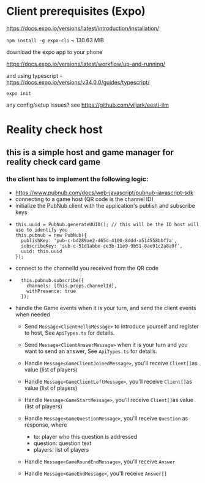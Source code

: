 # Client prerequisites (Expo)
https://docs.expo.io/versions/latest/introduction/installation/

`npm install -g expo-cli` ~ 130.63 MiB

download the expo app to your phone

https://docs.expo.io/versions/latest/workflow/up-and-running/

and using typescript - https://docs.expo.io/versions/v34.0.0/guides/typescript/

`expo init`

any config/setup issues? see https://github.com/viljark/eesti-ilm


# Reality check host

## this is a simple host and game manager for reality check card game

### the client has to implement the following logic:
- https://www.pubnub.com/docs/web-javascript/pubnub-javascript-sdk
- connecting to a game host (QR code is the channel ID)
- initialize the PubNub client with the application's publish and subscribe keys
- ```     
  this.uuid = PubNub.generateUUID(); // this will be the ID host will use to identify you
  this.pubnub = new PubNub({
    publishKey: 'pub-c-bd289ae2-d65d-4100-8ddd-a514558bbf7a',
    subscribeKey: 'sub-c-51d1abbe-ce3b-11e9-9b51-8ae91c2a8a9f',
    uuid: this.uuid
  });
  ```  
- connect to the channelId you received from the QR code
- ```
    this.pubnub.subscribe({
      channels: [this.props.channelId],
      withPresence: true
    });
  ```
- handle the Game events when it is your turn, and send the client events when needed
    - Send `Message<ClientHelloMessage>` to introduce yourself and register to host, See `ApiTypes.ts` for details.
    - Send `Message<ClientAnswerMessage>` when it is your turn and you want to send an answer, See `ApiTypes.ts` for details.
    - Handle `Message<GameClientJoinedMessage>`, you'll receive `Client[]`as value (list of players)
    - Handle `Message<GameClientLeftMessage>`, you'll receive `Client[]`as value (list of players)
    - Handle `Message<GameStartMessage>`, you'll receive `Client[]`as value (list of players)
    - Handle `Message<GameQuestionMessage>`, you'll receive ``Question`` as response, where 
                                                    
        - to: player who this question is addressed
        - question: question text
        - players: list of players 
        
    - Handle `Message<GameRoundEndMessage>`, you'll receive `Answer`
    - Handle `Message<GameEndMessage>`, you'll receive `Answer[]`
